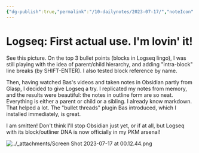 ```yaml
---
{"dg-publish":true,"permalink":"/10-dailynotes/2023-07-17/","noteIcon":"2","created":"","updated":""}
---
```


# Logseq: First actual use. I'm lovin' it!

See this picture. On the top 3 bullet points (blocks in Logseq lingo), I was still playing with the idea of parent/child hierarchy, and adding "intra-block" line breaks (by SHIFT-ENTER). I also tested block reference by name.

Then, having watched Bas's videos and taken notes in Obsidian partly from Glasp, I decided to give Logseq a try. I replicated my notes from memory, and the results were beautiful: the notes in outline form are so neat. Everything is either a parent or child or a sibling. I already know markdown. That helped a lot. The "bullet threads" plugin Bas introduced, which I installed immediately, is great.

I am smitten! Don't think I'll stop Obsidian just yet, or if at all, but Logseq with its block/outliner DNA is now officially in my PKM arsenal!

![../_attachments/Screen Shot 2023-07-17 at 00.12.44.png](/img/user/_attachments/Screen%20Shot%202023-07-17%20at%2000.12.44.png)